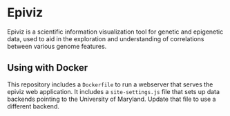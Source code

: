 Epiviz
======

Epiviz is a scientific information visualization tool for genetic and epigenetic data, used to aid in the exploration and understanding of correlations between various genome features.

Using with Docker
-------------------

This repository includes a `Dockerfile` to run a webserver that serves
the epiviz web application. It includes a `site-settings.js` file that
sets up data backends pointing to the University of Maryland. Update
that file to use a different backend.
